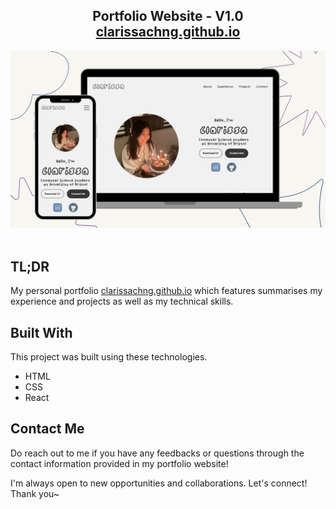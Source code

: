 <h2 align="center">
  Portfolio Website - V1.0<br/>
  <a href="https://clarissachng.github.io/" target="_blank">clarissachng.github.io</a>
</h2>
<div align="center">
  <img alt="Demo" src="webpage-pic.png" />
</div>

<br/>


## TL;DR

My personal portfolio <a href="https://clarissachng.github.io/" target="_blank">clarissachng.github.io</a> 
which features summarises my experience and projects as well as my technical skills.<br/>

## Built With

This project was built using these technologies.

- HTML
- CSS 
- React

## Contact Me
Do reach out to me if you have any feedbacks or questions through the contact information provided in my portfolio website!

I'm always open to new opportunities and collaborations. Let's connect! Thank you~